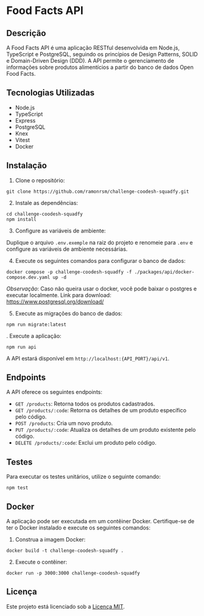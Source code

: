 # Food Facts API

## Descrição

A Food Facts API é uma aplicação RESTful desenvolvida em Node.js, TypeScript e PostgreSQL, seguindo os princípios de Design Patterns, SOLID e Domain-Driven Design (DDD). A API permite o gerenciamento de informações sobre produtos alimentícios a partir do banco de dados Open Food Facts.

## Tecnologias Utilizadas

- Node.js
- TypeScript
- Express
- PostgreSQL
- Knex
- Vitest
- Docker

## Instalação

1. Clone o repositório:

```
git clone https://github.com/ramonrsm/challenge-coodesh-squadfy.git
```

2. Instale as dependências:

```
cd challenge-coodesh-squadfy
npm install
```

3. Configure as variáveis de ambiente:

Duplique o arquivo `.env.exemple` na raiz do projeto e renomeie para `.env` e configure as variáveis de ambiente necessárias.

4. Execute os seguintes comandos para configurar o banco de dados:

```
docker compose -p challenge-coodesh-squadfy -f ./packages/api/docker-compose.dev.yaml up -d
```

*Observação*: Caso não queira usar o docker, você pode baixar o postgres e executar localmente. Link para download: <https://www.postgresql.org/download/>

5. Execute as migrações do banco de dados:

```
npm run migrate:latest
```

. Execute a aplicação:

```
npm run api
```

A API estará disponível em `http://localhost:{API_PORT}/api/v1`.

## Endpoints

A API oferece os seguintes endpoints:

- `GET /products`: Retorna todos os produtos cadastrados.
- `GET /products/:code`: Retorna os detalhes de um produto específico pelo código.
- `POST /products`: Cria um novo produto.
- `PUT /products/:code`: Atualiza os detalhes de um produto existente pelo código.
- `DELETE /products/:code`: Exclui um produto pelo código.

## Testes

Para executar os testes unitários, utilize o seguinte comando:

```
npm test
```

## Docker

A aplicação pode ser executada em um contêiner Docker. Certifique-se de ter o Docker instalado e execute os seguintes comandos:

1. Construa a imagem Docker:

```
docker build -t challenge-coodesh-squadfy .
```

2. Execute o contêiner:

```
docker run -p 3000:3000 challenge-coodesh-squadfy
```

## Licença

Este projeto está licenciado sob a [Licença MIT](https://opensource.org/licenses/MIT).
